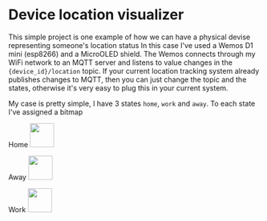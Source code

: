 # Device location visualizer
This simple project is one example of how we can have a physical devise representing someone's location status
In this case I've used a Wemos D1 mini (esp8266) and a MicroOLED shield.
The Wemos connects through my WiFi network to an MQTT server and listens to value changes in the `{device_id}/location` topic.
If your current location tracking system already publishes changes to MQTT, then you can just change the topic and the states, otherwise it's very easy to plug this in your current system.

My case is pretty simple, I have 3 states `home`, `work` and `away`. To each state I've assigned a bitmap

Home
<img src="https://raw.githubusercontent.com/moopoint/device_location_visualizer/master/images/home.png" width="48">

Away
<img src="https://raw.githubusercontent.com/moopoint/device_location_visualizer/master/images/away.png" width="48">

Work
<img src="https://raw.githubusercontent.com/moopoint/device_location_visualizer/master/images/work.png" width="48">
